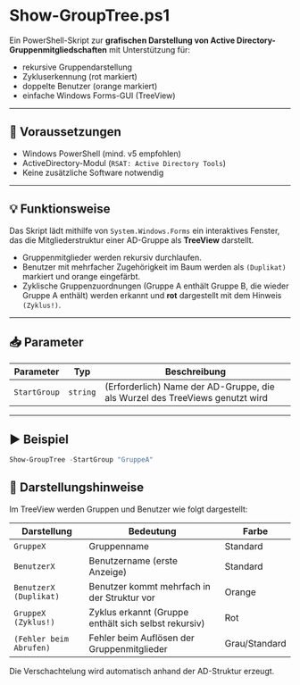# Show-GroupTree.ps1

Ein PowerShell-Skript zur **grafischen Darstellung von Active Directory-Gruppenmitgliedschaften** mit Unterstützung für:

- rekursive Gruppendarstellung
- Zykluserkennung (rot markiert)
- doppelte Benutzer (orange markiert)
- einfache Windows Forms-GUI (TreeView)

---

## 🔧 Voraussetzungen

- Windows PowerShell (mind. v5 empfohlen)
- ActiveDirectory-Modul (`RSAT: Active Directory Tools`)
- Keine zusätzliche Software notwendig

---

## 💡 Funktionsweise

Das Skript lädt mithilfe von `System.Windows.Forms` ein interaktives Fenster, das die Mitgliederstruktur einer AD-Gruppe als **TreeView** darstellt.

- Gruppenmitglieder werden rekursiv durchlaufen.
- Benutzer mit mehrfacher Zugehörigkeit im Baum werden als `(Duplikat)` markiert und orange eingefärbt.
- Zyklische Gruppenzuordnungen (Gruppe A enthält Gruppe B, die wieder Gruppe A enthält) werden erkannt und **rot** dargestellt mit dem Hinweis `(Zyklus!)`.

---

## 📥 Parameter

| Parameter     | Typ      | Beschreibung                                                                 |
|---------------|----------|------------------------------------------------------------------------------|
| `StartGroup`  | `string` | (Erforderlich) Name der AD-Gruppe, die als Wurzel des TreeViews genutzt wird |

---

## ▶️ Beispiel

```powershell
Show-GroupTree -StartGroup "GruppeA"
```

## 🎨 Darstellungshinweise

Im TreeView werden Gruppen und Benutzer wie folgt dargestellt:

| Darstellung                       | Bedeutung                                 | Farbe       |
|----------------------------------|-------------------------------------------|-------------|
| `GruppeX`                        | Gruppenname                               | Standard    |
| `BenutzerX`                      | Benutzername (erste Anzeige)              | Standard    |
| `BenutzerX (Duplikat)`           | Benutzer kommt mehrfach in der Struktur vor | Orange      |
| `GruppeX (Zyklus!)`              | Zyklus erkannt (Gruppe enthält sich selbst rekursiv) | Rot         |
| `(Fehler beim Abrufen)`          | Fehler beim Auflösen der Gruppenmitglieder | Grau/Standard |

Die Verschachtelung wird automatisch anhand der AD-Struktur erzeugt.
